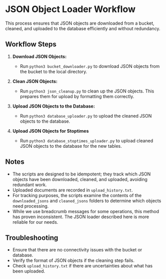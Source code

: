 # JSON Object Loader Workflow

This process ensures that JSON objects are downloaded from a bucket, cleaned, and uploaded to the database efficiently and without redundancy.

## Workflow Steps

1. **Download JSON Objects:**
   - Run `python3 bucket_downloader.py` to download JSON objects from the bucket to the local directory.

2. **Clean JSON Objects:**
   - Run `python3 json_cleanup.py` to clean up the JSON objects. This prepares them for upload by formatting them correctly.

3. **Upload JSON Objects to the Database:**
   - Run `python3 database_uploader.py` to upload the cleaned JSON objects to the database.

4. **Upload JSON Objects for Stoptimes**
   - Run `python3 database_stoptimes_uploader.py` to upload cleaned JSON objects to the database for the new tables.

## Notes

- The scripts are designed to be idempotent; they track which JSON objects have been downloaded, cleaned, and uploaded, avoiding redundant work.
- Uploaded documents are recorded in `upload_history.txt`.
- For tracking purposes, the scripts examine the contents of the `downloaded_jsons` and `cleaned_jsons` folders to determine which objects need processing.
- While we use breadcrumb messages for some operations, this method has proven inconsistent. The JSON loader described here is more reliable for our needs.

## Troubleshooting

- Ensure that there are no connectivity issues with the bucket or database.
- Verify the format of JSON objects if the cleaning step fails.
- Check `upload_history.txt` if there are uncertainties about what has been uploaded.


